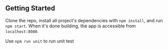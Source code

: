 ## Getting Started

Clone the repo, install all project's dependencies with `npm install`, and run `npm start`. When it's done building, the app is accessible from `localhost:8080`.

Use `npm run unit` to run unit test
